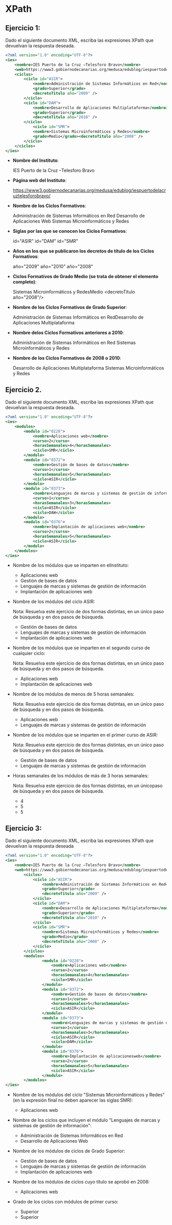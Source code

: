 # XPath

## Ejercicio 1:
Dado el siguiente documento XML, escriba las expresiones XPath que devuelvan la respuesta deseada.
```xml
<?xml version="1.0" encoding="UTF-8"?>
<ies>
    <nombre>IES Puerto de la Cruz –Telesforo Bravo</nombre>
    <web>https://www3.gobiernodecanarias.org/medusa/edublog/iespuertodelacruztelesforobravo/</web>
    <ciclos>
        <ciclo id="ASIR">
            <nombre>Administración de Sistemas Informáticos en Red</nombre>
            <grado>Superior</grado>
            <decretoTitulo año="2009" />
        </ciclo>
        <ciclo id="DAM">
            <nombre>Desarrollo de Aplicaciones Multiplataforma</nombre>
            <grado>Superior</grado>
            <decretoTitulo año="2010" />
        </ciclo>
            <ciclo id="SMR">
            <nombre>Sistemas Microinformáticos y Redes</nombre>
            <grado>Medio</grado><decretoTitulo año="2008" />
        </ciclo>
    </ciclos>
</ies>
```

- __Nombre del Instituto__:

    <nombre>IES Puerto de la Cruz –Telesforo Bravo </nombre>

- __Página web del Instituto__:

    https://www3.gobiernodecanarias.org/medusa/edublog/iespuertodelacruztelesforobravo/

- __Nombre de los Ciclos Formativos__:

    Administración de Sistemas Informáticos en Red Desarrollo de Aplicaciones Web Sistemas Microinformáticos y Redes

- __Siglas por las que se conocen los Ciclos Formativos__:

    id="ASIR" id="DAM" id="SMR"

- __Años en los que se publicaron los decretos de título de los Ciclos Formativos__:
    
    año="2009" año="2010" año="2008"

- __Ciclos Formativos de Grado Medio (se trata de obtener el elemento <ciclo> completo)__:

    <ciclo id="SMR"> <nombre>Sistemas Microinformáticos y Redes</nombre><grado>Medio</grado> <decretoTitulo año="2008"/></ciclo>

- __Nombre de los Ciclos Formativos de Grado Superior__:

    <nombre>Administración de Sistemas Informáticos en Red</nombre><nombre>Desarrollo de Aplicaciones Multiplataforma</nombre>

- __Nombre delos Ciclos Formativos anteriores a 2010__:

    Administración de Sistemas Informáticos en Red Sistemas Microinformáticos y Redes

- __Nombre de los Ciclos Formativos de 2008 o 2010__:

    Desarrollo de Aplicaciones Multiplataforma Sistemas Microinformáticos y Redes

## Ejercicio 2.
Dado el siguiente documento XML, escriba las expresiones XPath que devuelvan la respuesta deseada.

```xml
<?xml version="1.0" encoding="UTF-8"?>
<ies>
    <modulos>
        <modulo id="0228">
            <nombre>Aplicaciones web</nombre>
            <curso>2</curso>
            <horasSemanales>4</horasSemanales>
            <ciclo>SMR</ciclo>
        </modulo>
        <modulo id="0372">
            <nombre>Gestión de bases de datos</nombre>
            <curso>1</curso>
            <horasSemanales>5</horasSemanales>
            <ciclo>ASIR</ciclo>
        </modulo>
        <modulo id="0373">
            <nombre>Lenguajes de marcas y sistemas de gestión de información</nombre>
            <curso>1</curso>
            <horasSemanales>3</horasSemanales>
            <ciclo>ASIR</ciclo>
            <ciclo>DAW</ciclo>
        </modulo>
        <modulo id="0376">
            <nombre>Implantación de aplicaciones web</nombre>
            <curso>2</curso>
            <horasSemanales>5</horasSemanales>
            <ciclo>ASIR</ciclo>
        </modulo>
    </modulos>
</ies>
```

- Nombre de los módulos que se imparten en elInstituto:

    - Aplicaciones web
    - Gestión de bases de datos
    - Lenguajes de marcas y sistemas de gestión de información
    - Implantación de aplicaciones web

- Nombre de los módulos del ciclo ASIR:

    Nota: Resuelva este ejercicio de dos formas distintas, en un único paso de búsqueda y en dos pasos de búsqueda.

    - Gestión de bases de datos
    - Lenguajes de marcas y sistemas de gestión de información
    - Implantación de aplicaciones web

- Nombre de los módulos que se imparten en el segundo curso de cualquier ciclo:

    Nota: Resuelva este ejercicio de dos formas distintas, en un único paso de búsqueda y en dos pasos de búsqueda.

    - Aplicaciones web
    - Implantación de aplicaciones web

- Nombre de los módulos de menos de 5 horas semanales:

    Nota: Resuelva este ejercicio de dos formas distintas, en un único paso de búsqueda y en dos pasos de búsqueda.

    - Aplicaciones web
    - Lenguajes de marcas y sistemas de gestión de información

- Nombre de los módulos que se imparten en el primer curso de ASIR:

    Nota: Resuelva este ejercicio de dos formas distintas, en un único paso de búsqueda y en dos pasos de búsqueda.

    - Gestión de bases de datos
    - Lenguajes de marcas y sistemas de gestión de información

- Horas semanales de los módulos de más de 3 horas semanales:

    Nota: Resuelva este ejercicio de dos formas distintas, en un únicopaso de búsqueda y en dos pasos de búsqueda.

    - 4
    - 5
    - 5

## Ejercicio 3:
Dado el siguiente documento XML, escriba las expresiones XPath que devuelvan la respuesta deseada

```xml
<?xml version="1.0" encoding="UTF-8"?>
<ies>
    <nombre>IES Puerto de la Cruz –Telesforo Bravo</nombre>
    <web>https://www3.gobiernodecanarias.org/medusa/edublog/iespuertodelacruztelesforobravo/</web>
        <ciclos>
            <ciclo id="ASIR">
                <nombre>Administración de Sistemas Informáticos en Red</nombre>
                <grado>Superior</grado>
                <decretoTitulo año="2009" />
            </ciclo>
            <ciclo id="DAM">
                <nombre>Desarrollo de Aplicaciones Multiplataforma</nombre>
                <grado>Superior</grado>
                <decretoTitulo año="2010" />
            </ciclo>
            <ciclo id="SMR">
                <nombre>Sistemas Microinformáticos y Redes</nombre>
                <grado>Medio</grado>
                <decretoTitulo año="2008" />
            </ciclo>
        </ciclos>
        <modulos>
                <modulo id="0228">
                    <nombre>Aplicaciones web</nombre>
                    <curso>2</curso>
                    <horasSemanales>4</horasSemanales>
                    <ciclo>SMR</ciclo>
                </modulo>
                <modulo id="0372">
                    <nombre>Gestión de bases de datos</nombre>
                    <curso>1</curso>
                    <horasSemanales>5</horasSemanales>
                    <ciclo>ASIR</ciclo>
                </modulo>
                <modulo id="0373">
                    <nombre>Lenguajes de marcas y sistemas de gestión de información</nombre>
                    <curso>1</curso>
                    <horasSemanales>3</horasSemanales>
                    <ciclo>ASIR</ciclo>
                    <ciclo>DAM</ciclo>
                </modulo>
                <modulo id="0376">
                    <nombre>Implantación de aplicacionesweb</nombre>
                    <curso>2</curso>
                    <horasSemanales>5</horasSemanales>
                    <ciclo>ASIR</ciclo>
                </modulo>
        </modulos>
</ies>
```

- Nombre de los módulos del ciclo "Sistemas Microinformáticos y Redes" (en la expresión final no deben aparecer las siglas SMR):

    - Aplicaciones web
    
- Nombre de los ciclos que incluyen el módulo "Lenguajes de marcas y sistemas de gestión de información":

    - Administración de Sistemas Informáticos en Red
    - Desarrollo de Aplicaciones Web

- Nombre de los módulos de ciclos de Grado Superior:

    - Gestión de bases de datos
    - Lenguajes de marcas y sistemas de gestión de información
    - Implantación de aplicaciones web

- Nombre de los módulos de ciclos cuyo título se aprobó en 2008:

    - Aplicaciones web

- Grado de los ciclos con módulos de primer curso:

    - Superior
    - Superior